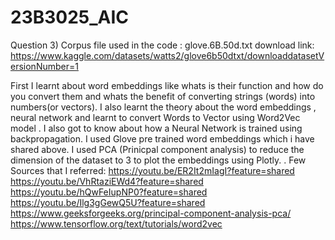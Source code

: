 # 23B3025_AIC
   Question 3)
Corpus file used in the code : glove.6B.50d.txt
download link:  
https://www.kaggle.com/datasets/watts2/glove6b50dtxt/downloaddatasetVersionNumber=1

First I learnt about word embeddings like whats is their function and how do you convert them and whats the benefit of converting strings (words) into numbers(or vectors). I also learnt the theory about the word embeddings , neural network and learnt to convert Words to Vector using Word2Vec model . I also got to know about how  a Neural Network is trained using backpropagation. I used Glove pre trained word embeddings which i have shared above. I used PCA (Prinicpal component analysis) to reduce the dimension of the dataset to 3 to plot the embeddings using Plotly.
.
Few Sources that I referred:
https://youtu.be/ER2It2mIagI?feature=shared
https://youtu.be/VhRtaziEWd4?feature=shared
https://youtu.be/hQwFeIupNP0?feature=shared
https://youtu.be/Ilg3gGewQ5U?feature=shared
https://www.geeksforgeeks.org/principal-component-analysis-pca/
https://www.tensorflow.org/text/tutorials/word2vec
